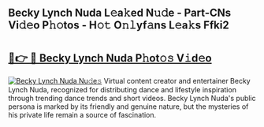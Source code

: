 ## Becky Lynch Nuda L𝚎a𝚔ed N𝚞𝚍e - Part-CNs Vi𝚍𝚎o P𝚑𝚘tos - H𝚘𝚝 O𝚗𝚕yf𝚊ns L𝚎a𝚔s Ffki2

# <h2><a href="http://kfb69ci.oniu.top/?m=Becky+Lynch+Nuda">🔗👉 🔴 Becky Lynch Nuda P𝚑ot𝚘𝚜 V𝚒d𝚎o</a></h2>

[![Becky Lynch Nuda Nu𝚍e𝚜](https://i.imgur.com/0qMVB7G.gif)](http://kfb69ci.oniu.top/?m=Becky+Lynch+Nuda)
Virtual content creator and entertainer Becky Lynch Nuda, recognized for distributing dance and lifestyle inspiration through trending dance trends and short videos. Becky Lynch Nuda's public persona is marked by its friendly and genuine nature, but the mysteries of his private life remain a source of fascination.  
